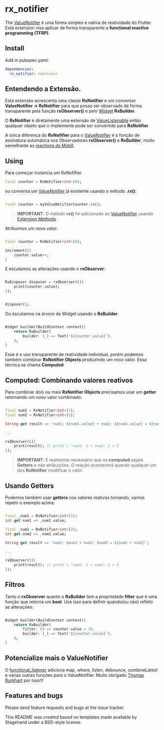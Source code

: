 # rx_notifier

The [ValueNotifier](https://api.flutter.dev/flutter/foundation/ValueNotifier-class.html) é uma forma simples e nativa de reatividade do Flutter.
Está extension visa aplicar de forma transparente a **functional reactive programming (TFRP)**.

## Install

Add in pubspec.yaml:

```yaml
dependencies:
  rx_notifier: <version>
```

## Entendendo a Extensão.

Está extensão acrescenta uma classe **RxNotifier** e um conversor **ValueNotifier -> RxNotifier** para que possa ser observado de forma transparente pela função **rxObserver()** e pelo [Widget](https://api.flutter.dev/flutter/widgets/Widget-class.html) **RxBuilder**.

O **RxNotifier** é diretamente  uma extensão de [ValueListenable](https://api.flutter.dev/flutter/foundation/ValueListenable-class.html) então qualquer objeto que o implemente pode ser convertido para **RxNotifier**

A única diferença do **RxNofifier** para o [ValueNotifier](https://api.flutter.dev/flutter/foundation/ValueNotifier-class.html) é a função de assinatura automática nos Observadores **rxObserver()** e **RxBuilder**, muito semelhante as [reactions do MobX](https://pub.dev/packages/mobx).

## Using

Para começar instancia um RxNofifier.

```dart
final counter = RxNotifier<int>(0);

```

ou conversa um [ValueNotifier](https://api.flutter.dev/flutter/foundation/ValueNotifier-class.html) já existente usando o método **.rx()**:

```dart

final counter = myValueNotifierCounter.rx();

```
> **IMPORTANT**: O método **rx()** foi adicionado ao [ValueNotifier](https://api.flutter.dev/flutter/foundation/ValueNotifier-class.html) usando [Extension Methods](https://dart.dev/guides/language/extension-methods).

Atribuimos um novo valor:

```dart

final counter = RxNotifier<int>(0);

increment(){
    counter.value++;
}

```

E escutamos as alterações usando o **rxObserver**:

```dart

RxDisposer disposer = rxObserver((){
    print(counter.value);
});


disposer();

```

Ou escutamos na árvore de Widget usando o **RxBuilder**:


```dart

Widget builder(BuildContext context){
    return RxBuilder(
        builder: (_) => Text('${counter.value}'),
    );
}

```

Esse é o uso transparente de reatividade individual, porém podemos também combinar **RxNotifier Objects** produzindo um novo valor. Essa técnica se chama **Computed**

## Computed: Combinando valores reativos

Para combinar dois ou mais **RxNotifier Objects** precisamos usar um **getter** retornando um novo valor combinado:

```dart

final num1 = RxNotifier<int>(1);
final num2 = RxNotifier<int>(2);

String get result => 'num1: ${num1.value} + num2: ${num2.value} = ${num1.value + num2.value}';

...

rxObserver((){
    print(result); // print´s "num1: 1 + num2: 2 = 3
});


```

> **IMPORTANT**: É realmente necessário que os **computed** sejam **Getters** e não atribuições. O reação acontecerá quando qualquer um dos **RxNotifier** modificar o valor.

## Usando Getters

Podemos também usar **getters** nos valores reativos tornando, vamos repetir o exemplo acima:

```dart

final _num1 = RxNotifier<int>(1);
int get num1 => _num1.value;

final _num2 = RxNotifier<int>(2);
int get num2 => _num2.value;

String get result => 'num1: $num1 + num2: $num2 = ${num1 + num2}';

...

rxObserver((){
    print(result); // print´s "num1: 1 + num2: 2 = 3
});


```

## Filtros

Tanto o **rxObserver** quanto o **RxBuilder** tem a propriedade **filter** que é uma função que retorna um **bool**. Use isso para definir quando(ou não) refletir as alterações:

```dart

Widget builder(BuildContext context){
    return RxBuilder(
        filter: () => counter.value < 10,
        builder: (_) => Text('${counter.value}'),
    );
}

```

## Potencialize mais o ValueNotifier

O [functional_listener](https://pub.dev/packages/functional_listener) adiciona map, where, listen, debounce, combineLatest e várias outras funções para o ValueNotifier.
Muito obrigado [Thomas Burkhart](https://twitter.com/Thomasburkhartb) por isso!!!

## Features and bugs

Please send feature requests and bugs at the issue tracker.

This README was created based on templates made available by Stagehand under a BSD-style license.